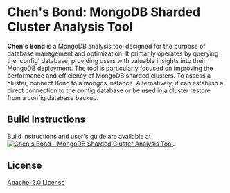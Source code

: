# Chen's Bond: MongoDB Sharded Cluster Analysis Tool

**Chen's Bond** is a MongoDB analysis tool designed for the purpose of database management and optimization. It primarily operates by querying the 'config' database, providing users with valuable insights into their MongoDB deployment. The tool is particularly focused on improving the performance and efficiency of MongoDB sharded clusters.  To assess a cluster, connect Bond to a mongos instance. Alternatively, it can establish a direct connection to the config database or be used in a cluster restore from a config database backup.

## Build Instructions
Build instructions and user's guide are available at [![Chen's Bond - MongoDB Sharded Cluster Analysis Tool](https://img.youtube.com/vi/equz1z0igv0/0.jpg)](https://youtu.be/equz1z0igv0).

## License
[Apache-2.0 License](LICENSE)
